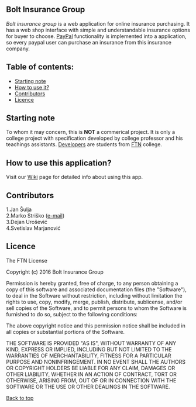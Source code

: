 
## Bolt Insurance Group
_Bolt insurance group_ is a web application for online insurance purchasing. It has a web shop interface with simple and understandable insurance options for buyer to choose. [PayPal](https://www.paypal.com/) functionality is implemented into a application, so every paypal user can purchase an insurance from this insurance company.	 
## Table of contents:
- [Starting note](#starting-note)	
- [How to use it?](#how-to-use-this-application)
- [Contributors](#contributors)	
- [Licence](#licence)	

## Starting note	
To whom it may concern, this is **NOT** a commerical project. It is only a college project with specification developed by college professor and his teachings assistants. [Developers](#contributors) are students from [FTN](http://www.ftn.uns.ac.rs/n1386094394/faculty-of-technical-sciences) college.	

## How to use this application?
Visit our [Wiki](https://github.com/for3v3rInFriendZone/BoltInsuranceGroup/wiki) page for detailed info about using this app.

## Contributors
1.Jan Šulja		
2.Marko Striško ([e-mail](mailto:strile93@gmail.com))	
3.Dejan Urošević	
4.Svetislav Marjanović

## Licence
The FTN License

Copyright (c) 2016 Bolt Insurance Group

Permission is hereby granted, free of charge, to any person obtaining a copy of this software and associated documentation files (the "Software"), to deal in the Software without restriction, including without limitation the rights to use, copy, modify, merge, publish, distribute, sublicense, and/or sell copies of the Software, and to permit persons to whom the Software is furnished to do so, subject to the following conditions:

The above copyright notice and this permission notice shall be included in all copies or substantial portions of the Software.

THE SOFTWARE IS PROVIDED "AS IS", WITHOUT WARRANTY OF ANY KIND, EXPRESS OR IMPLIED, INCLUDING BUT NOT LIMITED TO THE WARRANTIES OF MERCHANTABILITY, FITNESS FOR A PARTICULAR PURPOSE AND NONINFRINGEMENT. IN NO EVENT SHALL THE AUTHORS OR COPYRIGHT HOLDERS BE LIABLE FOR ANY CLAIM, DAMAGES OR OTHER LIABILITY, WHETHER IN AN ACTION OF CONTRACT, TORT OR OTHERWISE, ARISING FROM, OUT OF OR IN CONNECTION WITH THE SOFTWARE OR THE USE OR OTHER DEALINGS IN THE SOFTWARE.	
	
[Back to top](#table-of-contents)
